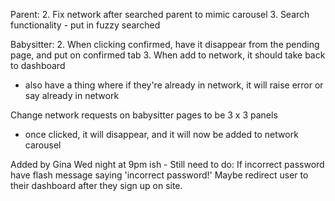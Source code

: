 Parent:
2. Fix network after searched parent to mimic carousel
3. Search functionality - put in fuzzy searched

Babysitter:
2. When clicking confirmed, have it disappear from the pending page, and put on confirmed tab
3. When add to network, it should take back to dashboard
  - also have a thing where if they're already in network, it will raise error or say already in network

Change network requests on babysitter pages to be 3 x 3 panels
  - once clicked, it will disappear, and it will now be added to network carousel


Added by Gina Wed night at 9pm ish - Still need to do:
If incorrect password have flash message saying 'incorrect password!'
Maybe redirect user to their dashboard after they sign up on site.
